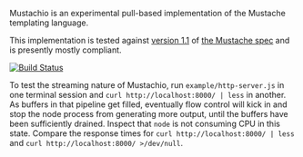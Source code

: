 Mustachio is an experimental pull-based implementation of the Mustache templating language.

This implementation is tested against [version 1.1][v1.1.3] of [the Mustache spec][spec] and is presently mostly compliant.

[v1.1.3]: https://github.com/mustache/spec/tree/v1.1.3
[spec]: https://github.com/mustache/spec

[![Build Status](https://travis-ci.org/maghoff/mustachio.svg?branch=master)](https://travis-ci.org/maghoff/mustachio)

To test the streaming nature of Mustachio, run `example/http-server.js` in one terminal session and `curl http://localhost:8000/ | less` in another. As buffers in that pipeline get filled, eventually flow control will kick in and stop the node process from generating more output, until the buffers have been sufficiently drained. Inspect that `node` is not consuming CPU in this state. Compare the response times for `curl http://localhost:8000/ | less` and `curl http://localhost:8000/ >/dev/null`.
